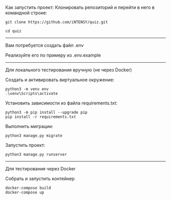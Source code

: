 Как запустить проект:
Клонировать репозиторий и перейти в него в командной строке:
```
git clone https://github.com/iNTENSY/quiz.git
```
```
cd quiz
```
___
Вам потребуется создать файл .env

Реализуйте его по примеру из .env.example
___
Для локального тестирования вручную (не через Docker)

Создать и активировать виртуальное окружение:

```shell
python3 -m venv env
.\venv\Scripts\activate
```

Установить зависимости из файла requirements.txt:
```shell
python3 -m pip install --upgrade pip
pip install -r requirements.txt
```

Выполнить миграции:
```shell
python3 manage.py migrate
```
Запустить проект:

```shell
python3 manage.py runserver
```
___
Для тестирования через Docker

Собрать и запустить контейнер
```docker
docker-compose build
docker-compose up
```
